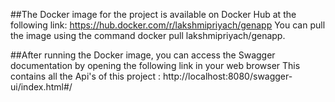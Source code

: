 ##The Docker image for the project is available on Docker Hub at the following link:
https://hub.docker.com/r/lakshmipriyach/genapp
You can pull the image using the command docker pull lakshmipriyach/genapp.

##After running the Docker image, you can access the Swagger documentation by opening the following link in your web browser
This contains all the Api's of this project :
http://localhost:8080/swagger-ui/index.html#/


